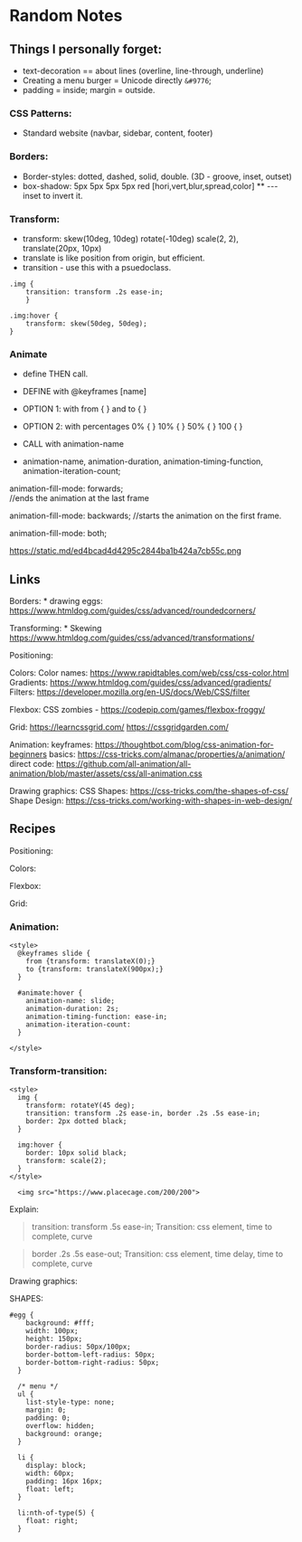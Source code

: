 # Random Notes

## Things I personally forget: 
* text-decoration == about lines (overline, line-through, underline)
* Creating a menu burger = Unicode directly ```&#9776```;
* padding = inside; margin = outside. 
	
### CSS Patterns: 
* Standard website (navbar, sidebar, content, footer)
	
### Borders: 
* Border-styles: dotted, dashed, solid, double. (3D - groove, inset, outset)
* box-shadow: 5px 5px 5px 5px red [hori,vert,blur,spread,color]
** ---inset to invert it. 
		
### Transform: 
* transform: skew(10deg, 10deg) rotate(-10deg) scale(2, 2), translate(20px, 10px)
* translate is like position from origin, but efficient.
* transition - use this with a psuedoclass. 
```
.img {
    transition: transform .2s ease-in;
    }
    
.img:hover {
    transform: skew(50deg, 50deg);
}
```

### Animate
* define THEN call.
* DEFINE with @keyframes [name]
* OPTION 1: with from { } and to { }
* OPTION 2: with percentages 0% { } 10% { } 50% { } 100 { }

* CALL with animation-name
* animation-name, animation-duration, animation-timing-function, animation-iteration-count;

animation-fill-mode: forwards;   
//ends the animation at the last frame

animation-fill-mode: backwards; 
//starts the animation on the first frame.

animation-fill-mode: both; 

https://static.md/ed4bcad4d4295c2844ba1b424a7cb55c.png



###


## Links
Borders: 
	* drawing eggs: https://www.htmldog.com/guides/css/advanced/roundedcorners/

Transforming: 
	* Skewing https://www.htmldog.com/guides/css/advanced/transformations/

Positioning: 

Colors: 
	Color names: https://www.rapidtables.com/web/css/css-color.html
	Gradients: https://www.htmldog.com/guides/css/advanced/gradients/
	Filters: https://developer.mozilla.org/en-US/docs/Web/CSS/filter

Flexbox: 
	CSS zombies -
	https://codepip.com/games/flexbox-froggy/

Grid: 
	https://learncssgrid.com/
	https://cssgridgarden.com/

Animation: 
	keyframes: https://thoughtbot.com/blog/css-animation-for-beginners
	basics: https://css-tricks.com/almanac/properties/a/animation/
	direct code: https://github.com/all-animation/all-animation/blob/master/assets/css/all-animation.css

Drawing graphics: 
	CSS Shapes: https://css-tricks.com/the-shapes-of-css/
	Shape Design: https://css-tricks.com/working-with-shapes-in-web-design/
	

## Recipes
Positioning: 

Colors: 

Flexbox: 

Grid: 

### Animation: 
```
<style> 
  @keyframes slide {
    from {transform: translateX(0);}
    to {transform: translateX(900px);}
  }
  
  #animate:hover {
    animation-name: slide;
    animation-duration: 2s;
    animation-timing-function: ease-in;
    animation-iteration-count:  
  }
  
</style>
```



### Transform-transition: 
```
<style>
  img {
    transform: rotateY(45 deg); 
    transition: transform .2s ease-in, border .2s .5s ease-in;
    border: 2px dotted black;
  }
  
  img:hover {
    border: 10px solid black;
    transform: scale(2);
  }
</style>

  <img src="https://www.placecage.com/200/200">

```
Explain: 
> transition: transform .5s ease-in; 
Transition: css element, time to complete, curve

> border .2s .5s ease-out;
Transition: css element, time delay, time to complete, curve




Drawing graphics: 
	

SHAPES: 
```
#egg {
    background: #fff;
    width: 100px;
    height: 150px;
    border-radius: 50px/100px;
    border-bottom-left-radius: 50px;
    border-bottom-right-radius: 50px;
  }
```

```
  /* menu */
  ul {
    list-style-type: none;
    margin: 0;
    padding: 0;
    overflow: hidden;
    background: orange;
  }
  
  li {
    display: block;
    width: 60px;
    padding: 16px 16px;
    float: left;
  }
  
  li:nth-of-type(5) {
    float: right;
  }
```  


